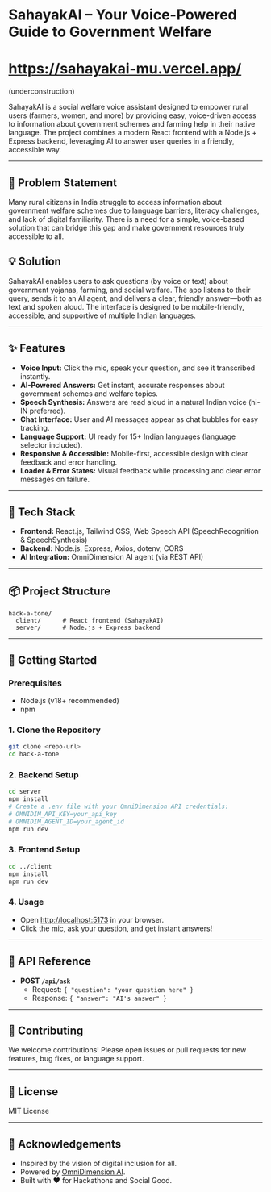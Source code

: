 ﻿# SahayakAI – Your Voice-Powered Guide to Government Welfare
 # https://sahayakai-mu.vercel.app/ 
 (underconstruction)

SahayakAI is a social welfare voice assistant designed to empower rural users (farmers, women, and more) by providing easy, voice-driven access to information about government schemes and farming help in their native language. The project combines a modern React frontend with a Node.js + Express backend, leveraging AI to answer user queries in a friendly, accessible way.

---

## 🚩 Problem Statement
Many rural citizens in India struggle to access information about government welfare schemes due to language barriers, literacy challenges, and lack of digital familiarity. There is a need for a simple, voice-based solution that can bridge this gap and make government resources truly accessible to all.

## 💡 Solution
SahayakAI enables users to ask questions (by voice or text) about government yojanas, farming, and social welfare. The app listens to their query, sends it to an AI agent, and delivers a clear, friendly answer—both as text and spoken aloud. The interface is designed to be mobile-friendly, accessible, and supportive of multiple Indian languages.

---

## ✨ Features
- **Voice Input:** Click the mic, speak your question, and see it transcribed instantly.
- **AI-Powered Answers:** Get instant, accurate responses about government schemes and welfare topics.
- **Speech Synthesis:** Answers are read aloud in a natural Indian voice (hi-IN preferred).
- **Chat Interface:** User and AI messages appear as chat bubbles for easy tracking.
- **Language Support:** UI ready for 15+ Indian languages (language selector included).
- **Responsive & Accessible:** Mobile-first, accessible design with clear feedback and error handling.
- **Loader & Error States:** Visual feedback while processing and clear error messages on failure.

---

## 🧱 Tech Stack
- **Frontend:** React.js, Tailwind CSS, Web Speech API (SpeechRecognition & SpeechSynthesis)
- **Backend:** Node.js, Express, Axios, dotenv, CORS
- **AI Integration:** OmniDimension AI agent (via REST API)

---

## 📦 Project Structure
```
hack-a-tone/
  client/      # React frontend (SahayakAI)
  server/      # Node.js + Express backend
```

---

## 🚀 Getting Started

### Prerequisites
- Node.js (v18+ recommended)
- npm

### 1. Clone the Repository
```bash
git clone <repo-url>
cd hack-a-tone
```

### 2. Backend Setup
```bash
cd server
npm install
# Create a .env file with your OmniDimension API credentials:
# OMNIDIM_API_KEY=your_api_key
# OMNIDIM_AGENT_ID=your_agent_id
npm run dev
```

### 3. Frontend Setup
```bash
cd ../client
npm install
npm run dev
```

### 4. Usage
- Open [http://localhost:5173](http://localhost:5173) in your browser.
- Click the mic, ask your question, and get instant answers!

---

## 🔗 API Reference
- **POST `/api/ask`**
  - Request: `{ "question": "your question here" }`
  - Response: `{ "answer": "AI's answer" }`

---

## 🤝 Contributing
We welcome contributions! Please open issues or pull requests for new features, bug fixes, or language support.

---

## 📄 License
MIT License

---

## 🙏 Acknowledgements
- Inspired by the vision of digital inclusion for all.
- Powered by [OmniDimension AI](https://omnidim.io/).
- Built with ❤️ for Hackathons and Social Good.
